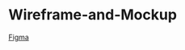 # Wireframe-and-Mockup

[Figma](https://www.figma.com/design/ey5TMpIi1mNCmnHosyRuGz/Untitled?node-id=14-197&node-type=frame&t=FWde8UrioRhHLHsU-0)
